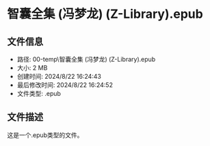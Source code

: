 ﻿# 智囊全集 (冯梦龙) (Z-Library).epub

## 文件信息
- 路径: 00-temp\智囊全集 (冯梦龙) (Z-Library).epub
- 大小: 2 MB
- 创建时间: 2024/8/22 16:24:43
- 最后修改时间: 2024/8/22 16:24:52
- 文件类型: .epub

## 文件描述
这是一个.epub类型的文件。

